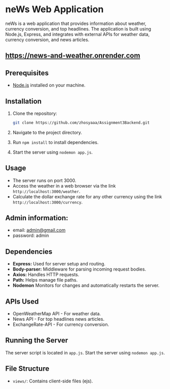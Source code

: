 # neWs Web Application

neWs is a web application that provides information about weather, currency conversion, and top headlines. The application is built using Node.js, Express, and integrates with external APIs for weather data, currency conversion, and news articles.

## https://news-and-weather.onrender.com



## Prerequisites

- [Node.js](https://nodejs.org/) installed on your machine.

## Installation

1. Clone the repository:

   ```bash
   git clone https://github.com/zhosyaaa/Assignment3Backend.git

2. Navigate to the project directory.
3. Run `npm install` to install dependencies.
4. Start the server using `nodemon app.js`.

## Usage
- The server runs on port 3000.
- Access the weather in a web browser via the link `http://localhost:3000/weather`.
- Calculate the dollar exchange rate for any other currency using the link `http://localhost:3000/currency`.

## Admin information:
- email: admin@gmail.com
- password: admin

## Dependencies
- **Express:** Used for server setup and routing.
- **Body-parser:** Middleware for parsing incoming request bodies.
- **Axios:** Handles HTTP requests.
- **Path:** Helps manage file paths.
- **Nodemon** Monitors for changes and automatically restarts the server.

## APIs Used
- OpenWeatherMap API - For weather data.
- News API - For top headlines news articles.
- ExchangeRate-API - For currency conversion.

## Running the Server
The server script is located in `app.js`. Start the server using `nodemon app.js`.

## File Structure
- `views/`: Contains client-side files (ejs).
